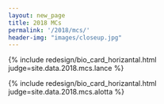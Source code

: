 ```yaml
---
layout: new_page
title: 2018 MCs
permalink: '/2018/mcs/'
header-img: "images/closeup.jpg"
---
```


{% include redesign/bio_card_horizantal.html judge=site.data.2018.mcs.lance %}

<div class="vspace3"> </div>

{% include redesign/bio_card_horizantal.html judge=site.data.2018.mcs.alotta %}
